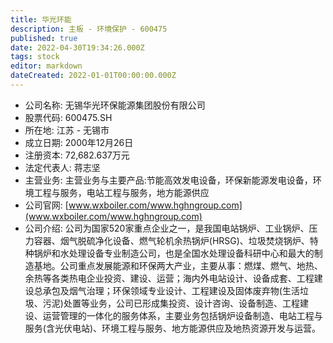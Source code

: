 ```yaml
---
title: 华光环能
description: 主板 - 环境保护 - 600475
published: true
date: 2022-04-30T19:34:26.000Z
tags: stock
editor: markdown
dateCreated: 2022-01-01T00:00:00.000Z
---
```


- 公司名称: 无锡华光环保能源集团股份有限公司
- 股票代码: 600475.SH
- 所在地: 江苏 - 无锡市
- 成立日期: 2000年12月26日
- 注册资本: 72,682.637万元
- 法定代表人: 蒋志坚
- 主营业务: 主营业务与主要产品:节能高效发电设备，环保新能源发电设备，环境工程与服务，电站工程与服务，地方能源供应
- 公司官网: [www.wxboiler.com/www.hghngroup.com](www.wxboiler.com/www.hghngroup.com)
- 公司介绍: 公司为国家520家重点企业之一，是我国电站锅炉、工业锅炉、压力容器、烟气脱硫净化设备、燃气轮机余热锅炉(HRSG)、垃圾焚烧锅炉、特种锅炉和水处理设备专业制造公司，也是全国水处理设备科研中心和最大的制造基地。公司重点发展能源和环保两大产业，主要从事：燃煤、燃气、地热、余热等各类热电企业投资、建设、运营；海内外电站设计、设备成套、工程建设总承包及烟气治理；环保领域专业设计、工程建设及固体废弃物(生活垃圾、污泥)处置等业务，公司已形成集投资、设计咨询、设备制造、工程建设、运营管理的一体化的服务体系，主要业务包括锅炉设备制造、电站工程与服务(含光伏电站)、环境工程与服务、地方能源供应及地热资源开发与运营。


